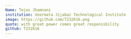 ```yaml
---
Name: Tejas Jhamnani
institution: Veermata Jijabai Technological Institute
image: https://github.com/T232616.png
quote: with great power comes great responsibility
github: T232616
---
```

